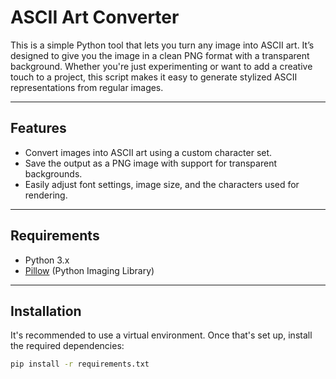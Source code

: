 # ASCII Art Converter

This is a simple Python tool that lets you turn any image into ASCII art. It’s designed to give you the image in a clean PNG format with a transparent background. Whether you're just experimenting or want to add a creative touch to a project, this script makes it easy to generate stylized ASCII representations from regular images.

---

## Features

* Convert images into ASCII art using a custom character set.
* Save the output as a PNG image with support for transparent backgrounds.
* Easily adjust font settings, image size, and the characters used for rendering.

---

## Requirements

* Python 3.x
* [Pillow](https://pypi.org/project/Pillow/) (Python Imaging Library)

---

## Installation

It's recommended to use a virtual environment. Once that's set up, install the required dependencies:

```bash
pip install -r requirements.txt
```

